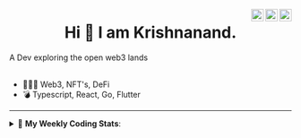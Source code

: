 <a href="https://twitter.com/incrypto32" target="_blank" rel="nofollow"><img align="right" alt="Pratik's Twitter" width="22px" src="https://cdn.jsdelivr.net/npm/simple-icons@v3/icons/twitter.svg" /></a><a href="https://www.linkedin.com/in/incrypto32" target="_blank" rel="nofollow"><img align="right" alt="Pratik's Linkdein" width="22px" src="https://cdn.jsdelivr.net/npm/simple-icons@v3/icons/linkedin.svg" /></a><a href="https://www.instagram.com/incrypto32" target="_blank" rel="nofollow"><img align="right" alt="Insta" width="22px" src="https://cdn.jsdelivr.net/npm/simple-icons@v3/icons/instagram.svg" /></a>

<center><h1> Hi 👋 I am Krishnanand. </h1></center>
A Dev exploring the open web3 lands

 <br /> 
 <br /> 

 
- 👨🏽‍💻  Web3, NFT's, DeFi
- 💣  Typescript, React, Go, Flutter
<!-- - 🌐 Visit my [porfolio website](https://incrypt32.github.io/) for complete background and contact. -->


---


<details> 
 <summary>🤖 <b>My Weekly Coding Stats</b>: </summary>
<br>

<!--START_SECTION:waka-->

```text
Rust         13 hrs 32 mins  ██████████████████▓░░░░░░   74.63 %
JSON         1 hr 37 mins    ██▒░░░░░░░░░░░░░░░░░░░░░░   09.00 %
TypeScript   1 hr 35 mins    ██▒░░░░░░░░░░░░░░░░░░░░░░   08.79 %
YAML         1 hr 4 mins     █▒░░░░░░░░░░░░░░░░░░░░░░░   05.96 %
Markdown     12 mins         ▒░░░░░░░░░░░░░░░░░░░░░░░░   01.16 %
```

<!--END_SECTION:waka-->

</details>


